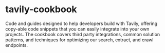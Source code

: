 # tavily-cookbook
Code and guides designed to help developers build with Tavily, offering copy-able code snippets that you can easily integrate into your own projects. The cookbook covers third party integrations, common solution patterns, and techniques for optimizing our search, extract, and crawl endpoints.
